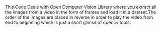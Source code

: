 This Code Deals with Open Computer Vision Library where you extract all the images from a video in the form of frames and load it in a dataset.The order of the images are placed in reverse in order to play the video from end to beginning which is just a short glimse of opencv tools.
